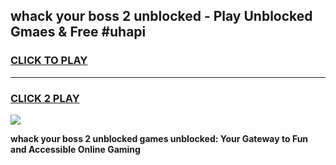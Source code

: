 
## whack your boss 2 unblocked - Play Unblocked Gmaes & Free #uhapi
<h3>
<a href="https://news.freeplayer.one?title=whack_your_boss_2_unblocked&ref=03M">CLICK TO PLAY</a></h3>
<hr>

<h3>
<a href="https://news.freeplayer.one?title=whack_your_boss_2_unblocked&ref=03M">CLICK 2 PLAY</a>
  
</h3>

<a href="https://news.freeplayer.one?title=whack_your_boss_2_unblocked&ref=03M"><img src="https://clearcache.store/games.png"></a>


**whack your boss 2 unblocked games unblocked: Your Gateway to Fun and Accessible Online Gaming**
